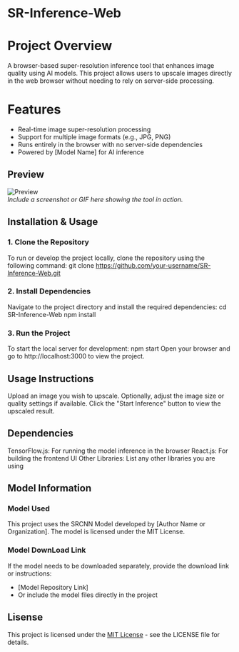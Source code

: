 # SR-Inference-Web

# Project Overview
A browser-based super-resolution inference tool that enhances image quality using AI models. This project allows users to upscale images directly in the web browser without needing to rely on server-side processing.

# Features
- Real-time image super-resolution processing
- Support for multiple image formats (e.g., JPG, PNG)
- Runs entirely in the browser with no server-side dependencies
- Powered by [Model Name] for AI inference

## Preview
![Preview](path_to_screenshot_or_gif)  
*Include a screenshot or GIF here showing the tool in action.*

## Installation & Usage

### 1. Clone the Repository
To run or develop the project locally, clone the repository using the following command:
git clone https://github.com/your-username/SR-Inference-Web.git

### 2. Install Dependencies
Navigate to the project directory and install the required dependencies:
cd SR-Inference-Web
npm install

### 3. Run the Project
To start the local server for development:
npm start
Open your browser and go to http://localhost:3000 to view the project.

## Usage Instructions
Upload an image you wish to upscale.
Optionally, adjust the image size or quality settings if available.
Click the "Start Inference" button to view the upscaled result.

## Dependencies
TensorFlow.js: For running the model inference in the browser
React.js: For building the frontend UI
Other Libraries: List any other libraries you are using

## Model Information

### Model Used
This project uses the SRCNN Model developed by [Author Name or Organization].
The model is licensed under the MIT License.

### Model DownLoad Link
If the model needs to be downloaded separately, provide the download link or instructions:
- [Model Repository Link]
- Or include the model files directly in the project

## Lisense
This project is licensed under the [MIT License](./LICENSE) - see the LICENSE file for details.


